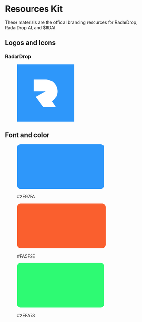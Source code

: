 # Resources Kit

These materials are the official branding resources for RadarDrop, RadarDrop AI, and $RDAI.

## Logos and Icons

### RadarDrop

<figure><img src="../.gitbook/assets/Squarelogo_radardrop.png" alt="" width="188"><figcaption></figcaption></figure>

## Font and color

<figure><img src="../.gitbook/assets/Frame 2371.png" alt=""><figcaption><p>#2E97FA</p></figcaption></figure>

<figure><img src="../.gitbook/assets/Frame 2372 (1).png" alt=""><figcaption><p>#FA5F2E</p></figcaption></figure>

<figure><img src="../.gitbook/assets/Frame 2373.png" alt=""><figcaption><p>#2EFA73</p></figcaption></figure>
